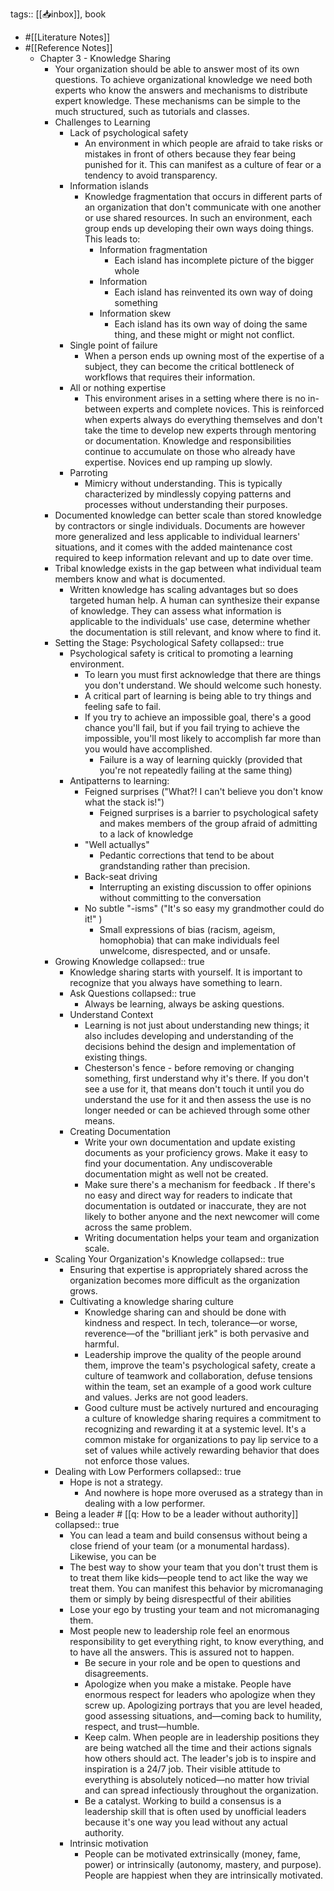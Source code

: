 tags:: [[📥inbox]], book

- #[[Literature Notes]]
- #[[Reference Notes]]
	- Chapter 3 - Knowledge Sharing
		- Your organization should be able to answer most of its own questions. To achieve organizational knowledge we need both experts who know the answers and mechanisms to distribute expert knowledge. These mechanisms can be simple to the much structured, such as tutorials and classes.
		- Challenges to Learning
			- Lack of psychological safety
				- An environment in which people are afraid to take risks or mistakes in front of others because they fear being punished for it. This can manifest as a culture of fear or a tendency to avoid transparency.
			- Information islands
				- Knowledge fragmentation that occurs in different parts of an organization that don't communicate with one another or use shared resources. In such an environment, each group ends up developing their own ways doing things. This leads to:
					- Information fragmentation
						- Each island has incomplete picture of the bigger whole
					- Information
						- Each island has reinvented its own way of doing something
					- Information skew
						- Each island has its own way of doing the same thing, and these might or might not conflict.
			- Single point of failure
				- When a person ends up owning most of the expertise of a subject, they can become the critical bottleneck of workflows that requires their information.
			- All or nothing expertise
				- This environment arises in a setting where there is no in-between experts and complete novices. This is reinforced when experts always do everything themselves and don't take the time to develop new experts through mentoring or documentation. Knowledge and responsibilities continue to accumulate on those who already have expertise. Novices end up ramping up slowly.
			- Parroting
				- Mimicry without understanding. This is typically characterized by mindlessly copying patterns and processes without understanding their purposes.
		- Documented knowledge can better scale than stored knowledge  by contractors or single individuals. Documents are however more generalized and less applicable to individual learners' situations, and it comes with the added maintenance cost required to keep information relevant and up to date over time.
		- Tribal knowledge exists in the gap between what individual team members know and what is documented.
			- Written knowledge has scaling advantages but so does targeted human help. A human can synthesize their expanse of knowledge. They can assess what information is applicable to the individuals' use case, determine whether the documentation is still relevant, and know where to find it.
		- Setting the Stage: Psychological Safety
		  collapsed:: true
			- Psychological safety is critical to promoting a learning environment.
				- To learn you must first acknowledge that there are things you don't understand. We should welcome such honesty.
				- A critical part of learning is being able to try things and feeling safe to fail.
				- If you try to achieve an impossible goal, there's a good chance you'll fail, but if you fail trying to achieve the impossible, you'll most likely to accomplish far more than you would have accomplished.
					- Failure is a way of learning quickly (provided that you're not repeatedly failing at the same thing)
			- Antipatterns to learning:
				- Feigned surprises ("What?! I can't believe you don't know what the stack is!")
					- Feigned surprises is a barrier to psychological safety and makes members of the group afraid of admitting to a lack of knowledge
				- "Well actuallys"
					- Pedantic corrections that tend to be about grandstanding rather than precision.
				- Back-seat driving
					- Interrupting an existing discussion to offer opinions without committing to the conversation
				- No subtle "-isms" ("It's so easy my grandmother could do it!" )
					- Small expressions of bias (racism, ageism, homophobia) that can make individuals feel unwelcome, disrespected, and or unsafe.
		- Growing Knowledge
		  collapsed:: true
			- Knowledge sharing starts with yourself. It is important to recognize that you always have something to learn.
			- Ask Questions
			  collapsed:: true
				- Always be learning, always be asking questions.
			- Understand Context
				- Learning is not just about understanding new things; it also includes developing and understanding of the decisions behind the design and implementation of existing things.
				- Chesterson's fence - before removing or changing something, first understand why it's there. If you don't see a use for it, that means don't touch it until you do understand the use for it and then assess the use is  no longer needed or can be achieved through some other means.
			- Creating Documentation
				- Write your own documentation and update existing documents as your proficiency grows. Make it easy to find your documentation. Any undiscoverable documentation might as well not be created.
				- Make sure there's a mechanism for feedback . If there's no easy and direct way for readers to indicate that documentation is outdated or inaccurate, they are not likely to bother anyone and the next newcomer will come across the same problem.
				- Writing documentation helps your team and organization scale.
		- Scaling Your Organization's Knowledge
		  collapsed:: true
			- Ensuring that expertise is appropriately shared across the organization becomes more difficult as the organization grows.
			- Cultivating a knowledge sharing culture
				- Knowledge sharing can and should be done with kindness and respect. In tech, tolerance—or worse, reverence—of the "brilliant jerk" is both pervasive and harmful.
				- Leadership improve the quality of the people around them, improve the team's psychological safety, create a culture of teamwork and collaboration, defuse tensions within the team, set an example of  a good work culture and values. Jerks are not good leaders.
				- Good culture must be actively nurtured and encouraging a culture of knowledge sharing requires a commitment to recognizing and rewarding it at a systemic level. It's a common mistake for organizations to pay lip service to a set of values while actively rewarding behavior that does not enforce those values.
		- Dealing with Low Performers
		  collapsed:: true
			- Hope is not a strategy.
				- And nowhere is hope more overused as a strategy than in dealing with a low performer.
		- Being a leader # [[q: How to be a leader without authority]]
		  collapsed:: true
			- You can lead a team and build consensus without being a close friend of your team (or a monumental hardass). Likewise, you can be
			- The best way to show your team that you don't trust them is to treat them like kids—people tend to act like the way we treat them. You can manifest this behavior by micromanaging them or simply by being disrespectful of their abilities
			- Lose your ego by trusting your team and not micromanaging them.
			- Most people new to leadership role feel an enormous responsibility to get everything right, to know everything, and to have all the answers. This is assured not to happen.
				- Be secure in your role and be open to questions and disagreements.
				- Apologize when you make a mistake. People have enormous respect for leaders who apologize when they screw up. Apologizing  portrays that you are level headed, good assessing situations, and—coming back to humility, respect, and trust—humble.
				- Keep calm. When people are in leadership positions they are being watched all the time and their actions signals how others should act. The leader's job is to inspire and inspiration is a 24/7 job. Their visible attitude to everything is absolutely noticed—no matter how trivial and can spread infectiously throughout the organization.
				- Be a catalyst. Working to build a consensus is a leadership skill that is often used by unofficial leaders because it's one way you lead without any actual authority.
			- Intrinsic motivation
				- People can be motivated extrinsically (money, fame, power) or intrinsically (autonomy, mastery, and purpose). People are happiest when they are intrinsically motivated.